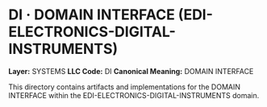 # DI · DOMAIN INTERFACE (EDI-ELECTRONICS-DIGITAL-INSTRUMENTS)

**Layer:** SYSTEMS
**LLC Code:** DI
**Canonical Meaning:** DOMAIN INTERFACE

This directory contains artifacts and implementations for the DOMAIN INTERFACE within the EDI-ELECTRONICS-DIGITAL-INSTRUMENTS domain.
